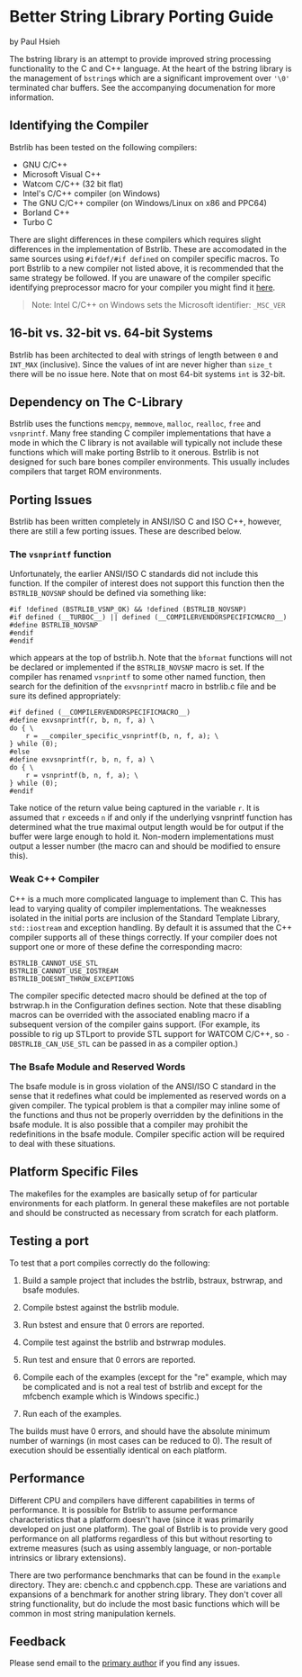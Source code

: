 Better String Library Porting Guide
===================================

by Paul Hsieh

The bstring library is an attempt to provide improved string processing
functionality to the C and C++ language. At the heart of the bstring library
is the management of `bstring`s which are a significant improvement over
`'\0'` terminated char buffers. See the accompanying documenation for more
information.

Identifying the Compiler
------------------------

Bstrlib has been tested on the following compilers:

* GNU C/C++
* Microsoft Visual C++
* Watcom C/C++ (32 bit flat)
* Intel's C/C++ compiler (on Windows)
* The GNU C/C++ compiler (on Windows/Linux on x86 and PPC64)
* Borland C++
* Turbo C

There are slight differences in these compilers which requires slight
differences in the implementation of Bstrlib. These are accomodated in the
same sources using `#ifdef/#if defined` on compiler specific macros. To
port Bstrlib to a new compiler not listed above, it is recommended that the
same strategy be followed. If you are unaware of the compiler specific
identifying preprocessor macro for your compiler you might find it
[here](http://predef.sourceforge.net/precomp.html).

> Note: Intel C/C++ on Windows sets the Microsoft identifier: `_MSC_VER`

16-bit vs. 32-bit vs. 64-bit Systems
------------------------------------

Bstrlib has been architected to deal with strings of length between `0` and
`INT_MAX` (inclusive). Since the values of int are never higher than `size_t`
there will be no issue here. Note that on most 64-bit systems `int` is 32-bit.

Dependency on The C-Library
---------------------------

Bstrlib uses the functions `memcpy`, `memmove`, `malloc`, `realloc`, `free`
and `vsnprintf`. Many free standing C compiler implementations that have a
mode in which the C library is not available will typically not include these
functions which will make porting Bstrlib to it onerous. Bstrlib is not
designed for such bare bones compiler environments. This usually includes
compilers that target ROM environments.

Porting Issues
--------------

Bstrlib has been written completely in ANSI/ISO C and ISO C++, however, there
are still a few porting issues. These are described below.

### The `vsnprintf` function

Unfortunately, the earlier ANSI/ISO C standards did not include this function.
If the compiler of interest does not support this function then the
`BSTRLIB_NOVSNP` should be defined via something like:

    #if !defined (BSTRLIB_VSNP_OK) && !defined (BSTRLIB_NOVSNP)
    #if defined (__TURBOC__) || defined (__COMPILERVENDORSPECIFICMACRO__)
    #define BSTRLIB_NOVSNP
    #endif
    #endif

which appears at the top of bstrlib.h. Note that the `bformat` functions
will not be declared or implemented if the `BSTRLIB_NOVSNP` macro is set. If
the compiler has renamed `vsnprintf` to some other named function, then
search for the definition of the `exvsnprintf` macro in bstrlib.c file and be
sure its defined appropriately:

    #if defined (__COMPILERVENDORSPECIFICMACRO__)
    #define exvsnprintf(r, b, n, f, a) \
    do { \
        r = __compiler_specific_vsnprintf(b, n, f, a); \
    } while (0);
    #else
    #define exvsnprintf(r, b, n, f, a) \
    do { \
        r = vsnprintf(b, n, f, a); \
    } while (0);
    #endif

Take notice of the return value being captured in the variable `r`. It is
assumed that `r` exceeds `n` if and only if the underlying vsnprintf function
has determined what the true maximal output length would be for output if the
buffer were large enough to hold it. Non-modern implementations must output a
lesser number (the macro can and should be modified to ensure this).

### Weak C++ Compiler

C++ is a much more complicated language to implement than C. This has lead
to varying quality of compiler implementations. The weaknesses isolated in
the initial ports are inclusion of the Standard Template Library,
`std::iostream` and exception handling. By default it is assumed that the C++
compiler supports all of these things correctly. If your compiler does not
support one or more of these define the corresponding macro:

    BSTRLIB_CANNOT_USE_STL
    BSTRLIB_CANNOT_USE_IOSTREAM
    BSTRLIB_DOESNT_THROW_EXCEPTIONS

The compiler specific detected macro should be defined at the top of
bstrwrap.h in the Configuration defines section. Note that these disabling
macros can be overrided with the associated enabling macro if a subsequent
version of the compiler gains support. (For example, its possible to rig
up STLport to provide STL support for WATCOM C/C++, so `-DBSTRLIB_CAN_USE_STL`
can be passed in as a compiler option.)

### The Bsafe Module and Reserved Words

The bsafe module is in gross violation of the ANSI/ISO C standard in the
sense that it redefines what could be implemented as reserved words on a
given compiler. The typical problem is that a compiler may inline some of the
functions and thus not be properly overridden by the definitions in the bsafe
module. It is also possible that a compiler may prohibit the redefinitions in
the bsafe module. Compiler specific action will be required to deal with
these situations.

Platform Specific Files
-----------------------

The makefiles for the examples are basically setup of for particular
environments for each platform. In general these makefiles are not portable
and should be constructed as necessary from scratch for each platform.

Testing a port
--------------

To test that a port compiles correctly do the following:

1. Build a sample project that includes the bstrlib, bstraux, bstrwrap, and
   bsafe modules.

2. Compile bstest against the bstrlib module.

3. Run bstest and ensure that 0 errors are reported.

4. Compile test against the bstrlib and bstrwrap modules.

5. Run test and ensure that 0 errors are reported.

6. Compile each of the examples (except for the "re" example, which may be
   complicated and is not a real test of bstrlib and except for the mfcbench
   example which is Windows specific.)

7. Run each of the examples.

The builds must have 0 errors, and should have the absolute minimum number of
warnings (in most cases can be reduced to 0). The result of execution should
be essentially identical on each platform.

Performance
-----------

Different CPU and compilers have different capabilities in terms of
performance. It is possible for Bstrlib to assume performance characteristics
that a platform doesn't have (since it was primarily developed on just one
platform). The goal of Bstrlib is to provide very good performance on all
platforms regardless of this but without resorting to extreme measures (such
as using assembly language, or non-portable intrinsics or library extensions).

There are two performance benchmarks that can be found in the `example`
directory. They are: cbench.c and cppbench.cpp. These are variations and
expansions of a benchmark for another string library. They don't cover all
string functionality, but do include the most basic functions which will be
common in most string manipulation kernels.

Feedback
--------

Please send email to the [primary author](websnarf@users.sourceforge.net) if
you find any issues.

<!-- vim: et:sw=4:ts=4
-->
